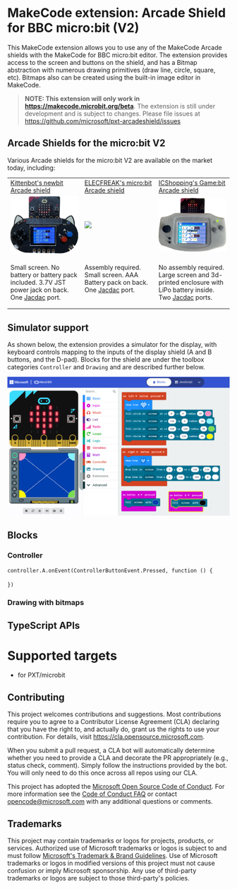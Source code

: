 # MakeCode extension: Arcade Shield for BBC micro:bit (V2)

This MakeCode extension allows you to use any of the  MakeCode Arcade shields with the MakeCode for BBC micro:bit editor. The extension provides access 
to the screen and buttons on the shield, and has
a Bitmap abstraction with numerous drawing primitives
(draw line, circle, square, etc).
Bitmaps also can be created using the built-in
image editor in MakeCode.

> **NOTE: This extension will only work in https://makecode.microbit.org/beta**. The extension is still under development and is subject to changes. Please file issues at https://github.com/microsoft/pxt-arcadeshield/issues 

## Arcade Shields for the micro:bit V2

Various Arcade shields for the micro:bit V2 are available on the market today, including:

<table>
<tr valign="top">
<td width="33%" >
<a href="https://www.kittenbot.cc/products/newbit-arcade-shield">
Kittenbot's newbit Arcade shield
</a>
</td><td width="33%" >
<a href="https://shop.elecfreaks.com/products/micro-bit-retro-programming-arcade">
ELECFREAK's micro:bit Arcade shield
</a>
</td>
<td width="33%" >
<a href="https://www.icshop.com.tw/products/368112100137?locale=en">
ICShopping's Game:bit Arcade shield
</a>
</td></tr>
<tr>
<td>
<a alt="Kittenbot's newbit Arcade shield" href="https://www.kittenbot.cc/products/newbit-arcade-shield">
<img src="assets/newbit-shield.png">
</a>
</td><td>
<a alt="ELECFREAK's micro:bit Retro Arcade shield" href="https://shop.elecfreaks.com/products/micro-bit-retro-programming-arcade">
<img src="assets/elecfreaks-shield.png">
</a>
</td><td>
<a alt="ICShopping's Game:bit" href="https://www.icshop.com.tw/products/368112100137?locale=en">
<img src="assets/gamebit-shield.png">
</a>
</td></tr>
<tr valign="top">
<td>

Small screen. No battery or battery pack included. 3.7V JST power jack on back. One <a href="https://aka.ms/jacdac">Jacdac</a> port.

</td>

<td>

Assembly required. Small screen. AAA Battery pack on back. One <a href="https://aka.ms/jacdac">Jacdac</a> port.

</td>
<td>

No assembly required. Large screen and 3d-printed enclosure with LiPo battery inside. Two <a href="https://aka.ms/jacdac">Jacdac</a> ports.

</td>
</tr>

</table>


## Simulator support

As shown below, the extension provides a simulator for the display,
with keyboard controls mapping to the inputs of
the display shield (A and B buttons, and the D-pad).  Blocks
for the shield are under the toolbox categories `Controller` and
`Drawing` and are described further below.

![MakeCode with Arcade Shield Simulator](./assets/shieldSim.png)

## Blocks

### Controller

```blocks
controller.A.onEvent(ControllerButtonEvent.Pressed, function () {

})
```

### Drawing with bitmaps

## TypeScript APIs

# Supported targets

- for PXT/microbit

## Contributing

This project welcomes contributions and suggestions.  Most contributions require you to agree to a
Contributor License Agreement (CLA) declaring that you have the right to, and actually do, grant us
the rights to use your contribution. For details, visit https://cla.opensource.microsoft.com.

When you submit a pull request, a CLA bot will automatically determine whether you need to provide
a CLA and decorate the PR appropriately (e.g., status check, comment). Simply follow the instructions
provided by the bot. You will only need to do this once across all repos using our CLA.

This project has adopted the [Microsoft Open Source Code of Conduct](https://opensource.microsoft.com/codeofconduct/).
For more information see the [Code of Conduct FAQ](https://opensource.microsoft.com/codeofconduct/faq/) or
contact [opencode@microsoft.com](mailto:opencode@microsoft.com) with any additional questions or comments.

## Trademarks

This project may contain trademarks or logos for projects, products, or services. Authorized use of Microsoft 
trademarks or logos is subject to and must follow 
[Microsoft's Trademark & Brand Guidelines](https://www.microsoft.com/en-us/legal/intellectualproperty/trademarks/usage/general).
Use of Microsoft trademarks or logos in modified versions of this project must not cause confusion or imply Microsoft sponsorship.
Any use of third-party trademarks or logos are subject to those third-party's policies.

<script src="https://makecode.com/gh-pages-embed.js"></script><script>makeCodeRender("{{ site.makecode.home_url }}", "{{ site.github.owner_name }}/{{ site.github.repository_name }}");</script
